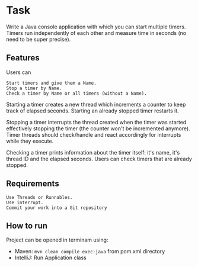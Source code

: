 # Task

Write a Java console application with which you can start multiple timers. Timers run independently of each other and measure time in seconds (no need to be super precise).

## Features

Users can

    Start timers and give them a Name.
    Stop a timer by Name.
    Check a timer by Name or all timers (without a Name).

Starting a timer creates a new thread which increments a counter to keep track of elapsed seconds. Starting an already stopped timer restarts it.

Stopping a timer interrupts the thread created when the timer was started effectively stopping the timer (the counter won't be incremented anymore). Timer threads should check/handle and react accordingly for interrupts while they execute.

Checking a timer prints information about the timer itself: it's name, it's thread ID and the elapsed seconds. Users can check timers that are already stopped.

## Requirements

    Use Threads or Runnables.
    Use interrupt.
    Commit your work into a Git repository

## How to run
Project can be opened in terminam using:

- Maven: ` mvn clean compile exec:java ` from pom.xml directory
- IntelliJ: Run Application class
